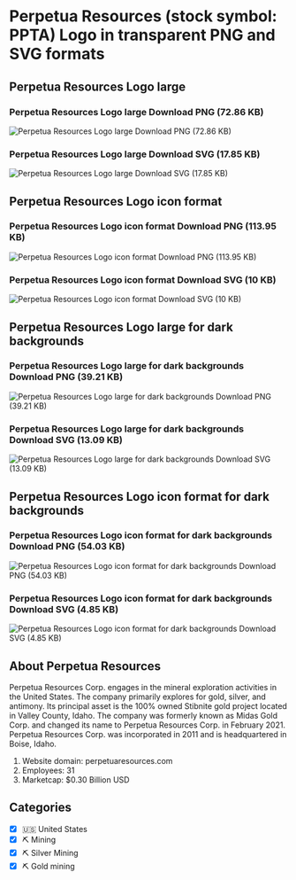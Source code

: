 # Perpetua Resources (stock symbol: PPTA) Logo in transparent PNG and SVG formats

## Perpetua Resources Logo large

### Perpetua Resources Logo large Download PNG (72.86 KB)

![Perpetua Resources Logo large Download PNG (72.86 KB)](/img/orig/PPTA_BIG-34ee18f7.png)

### Perpetua Resources Logo large Download SVG (17.85 KB)

![Perpetua Resources Logo large Download SVG (17.85 KB)](/img/orig/PPTA_BIG-928d4a61.svg)

## Perpetua Resources Logo icon format

### Perpetua Resources Logo icon format Download PNG (113.95 KB)

![Perpetua Resources Logo icon format Download PNG (113.95 KB)](/img/orig/PPTA-d32c720d.png)

### Perpetua Resources Logo icon format Download SVG (10 KB)

![Perpetua Resources Logo icon format Download SVG (10 KB)](/img/orig/PPTA-1ef8970e.svg)

## Perpetua Resources Logo large for dark backgrounds

### Perpetua Resources Logo large for dark backgrounds Download PNG (39.21 KB)

![Perpetua Resources Logo large for dark backgrounds Download PNG (39.21 KB)](/img/orig/PPTA_BIG.D-9f332222.png)

### Perpetua Resources Logo large for dark backgrounds Download SVG (13.09 KB)

![Perpetua Resources Logo large for dark backgrounds Download SVG (13.09 KB)](/img/orig/PPTA_BIG.D-130a7cd8.svg)

## Perpetua Resources Logo icon format for dark backgrounds

### Perpetua Resources Logo icon format for dark backgrounds Download PNG (54.03 KB)

![Perpetua Resources Logo icon format for dark backgrounds Download PNG (54.03 KB)](/img/orig/PPTA.D-95f0efad.png)

### Perpetua Resources Logo icon format for dark backgrounds Download SVG (4.85 KB)

![Perpetua Resources Logo icon format for dark backgrounds Download SVG (4.85 KB)](/img/orig/PPTA.D-a33eba72.svg)

## About Perpetua Resources

Perpetua Resources Corp. engages in the mineral exploration activities in the United States. The company primarily explores for gold, silver, and antimony. Its principal asset is the 100% owned Stibnite gold project located in Valley County, Idaho. The company was formerly known as Midas Gold Corp. and changed its name to Perpetua Resources Corp. in February 2021. Perpetua Resources Corp. was incorporated in 2011 and is headquartered in Boise, Idaho.

1. Website domain: perpetuaresources.com
2. Employees: 31
3. Marketcap: $0.30 Billion USD


## Categories
- [x] 🇺🇸 United States
- [x] ⛏️ Mining
- [x] ⛏️ Silver Mining
- [x] ⛏️ Gold mining
